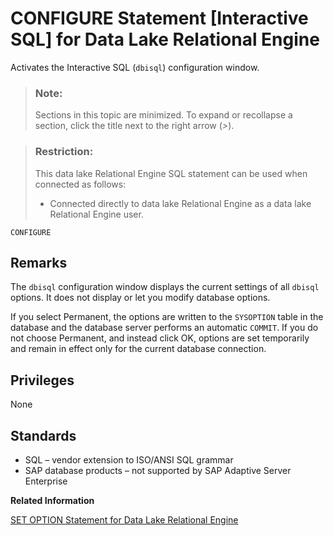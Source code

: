 <!-- loioa6161aef84f210158aedf72e43917471 -->

# CONFIGURE Statement \[Interactive SQL\] for Data Lake Relational Engine

Activates the Interactive SQL \(`dbisql`\) configuration window.



> ### Note:  
> Sections in this topic are minimized. To expand or recollapse a section, click the title next to the right arrow \(*\>*\).



> ### Restriction:  
> This data lake Relational Engine SQL statement can be used when connected as follows:
> 
> -   Connected directly to data lake Relational Engine as a data lake Relational Engine user.



```
CONFIGURE
```



<a name="loioa6161aef84f210158aedf72e43917471__IQ_Usage"/>

## Remarks

The `dbisql` configuration window displays the current settings of all `dbisql` options. It does not display or let you modify database options.

If you select Permanent, the options are written to the `SYSOPTION` table in the database and the database server performs an automatic `COMMIT`. If you do not choose Permanent, and instead click OK, options are set temporarily and remain in effect only for the current database connection.



<a name="loioa6161aef84f210158aedf72e43917471__IQ_Permissions"/>

## Privileges

None



<a name="loioa6161aef84f210158aedf72e43917471__IQ_Standards"/>

## Standards

-   SQL – vendor extension to ISO/ANSI SQL grammar
-   SAP database products – not supported by SAP Adaptive Server Enterprise

**Related Information**  


[SET OPTION Statement for Data Lake Relational Engine](set-option-statement-for-data-lake-relational-engine-a625da7.md "Changes options that affect the behavior of the database and its compatibility with Transact-SQL. Setting the value of an option can change the behavior for all users or an individual user, in either a temporary or permanent scope.")

